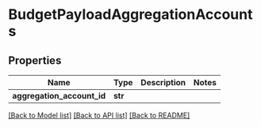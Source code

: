 # BudgetPayloadAggregationAccounts

## Properties
Name | Type | Description | Notes
------------ | ------------- | ------------- | -------------
**aggregation_account_id** | **str** |  | 

[[Back to Model list]](../README.md#documentation-for-models) [[Back to API list]](../README.md#documentation-for-api-endpoints) [[Back to README]](../README.md)


